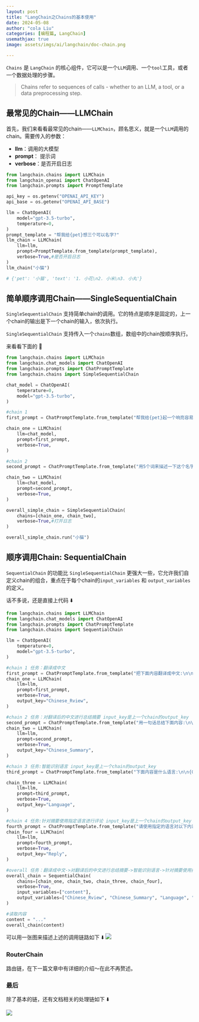 ```yaml
---
layout: post
title: "LangChain之Chains的基本使用"
date: 2024-05-08
author: "cola Liu"
categories: [编程篇, LangChain]
usemathjax: true
image: assets/imgs/ai/langchain/doc-chain.png

---
```



`Chains` 是 `LangChain` 的核心组件，它可以是一个`LLM`调用、一个`tool`工具，或者一个数据处理的步骤。

> Chains refer to sequences of calls - whether to an LLM, a tool, or a data preprocessing step.


## 最常见的Chain——LLMChain
首先，我们来看看最常见的chain——`LLMChain`，顾名思义，就是一个`LLM`调用的chain。需要传入的参数：

- **llm**：调用的大模型
- **prompt**： 提示词
- **verbose**：是否开启日志

```python
from langchain.chains import LLMChain
from langchain_openai import ChatOpenAI
from langchain.prompts import PromptTemplate

api_key = os.getenv("OPENAI_API_KEY")
api_base = os.getenv("OPENAI_API_BASE")

llm = ChatOpenAI(
    model="gpt-3.5-turbo",
    temperature=0,
)
prompt_template = "帮我给{pet}想三个可以名字?"
llm_chain = LLMChain(
    llm=llm,
    prompt=PromptTemplate.from_template(prompt_template),
    verbose=True,#是否开启日志
)
llm_chain("小猫")

# {'pet': '小猫', 'text': '1. 小花\n2. 小米\n3. 小丸'}
```

## 简单顺序调用Chain——SingleSequentialChain
`SingleSequentialChain` 支持简单chain的调用。它的特点是顺序是固定的，上一个chain的输出是下一个chain的输入，依次执行。

`SingleSequentialChain` 支持传入一个`chains`数组，数组中的chain按顺序执行。

来看看下面的 🌰
```python
from langchain.chains import LLMChain
from langchain.chat_models import ChatOpenAI
from langchain.prompts import ChatPromptTemplate
from langchain.chains import SimpleSequentialChain

chat_model = ChatOpenAI(
    temperature=0,
    model="gpt-3.5-turbo",
)

#chain 1
first_prompt = ChatPromptTemplate.from_template("帮我给{pet}起一个响亮容易记忆的名字?")

chain_one = LLMChain(
    llm=chat_model,
    prompt=first_prompt,
    verbose=True,
)

#chain 2
second_prompt = ChatPromptTemplate.from_template("用5个词来描述一下这个名字：{pet_name}")

chain_two = LLMChain(
    llm=chat_model,
    prompt=second_prompt,
    verbose=True,
)

overall_simple_chain = SimpleSequentialChain(
    chains=[chain_one, chain_two],
    verbose=True,#打开日志
)

overall_simple_chain.run("小猫")
```

## 顺序调用Chain: SequentialChain
`SequentialChain` 的功能比 `SingleSequentialChain` 更强大一些，它允许我们自定义chain的组合，重点在于每个chain的`input_variables` 和 `output_variables` 的定义。

话不多说，还是直接上代码 ⬇️
```python
from langchain.chains import LLMChain
from langchain.chat_models import ChatOpenAI
from langchain.prompts import ChatPromptTemplate
from langchain.chains import SequentialChain

llm = ChatOpenAI(
    temperature=0,
    model="gpt-3.5-turbo",
)

#chain 1 任务：翻译成中文
first_prompt = ChatPromptTemplate.from_template("把下面内容翻译成中文:\n\n{content}")
chain_one = LLMChain(
    llm=llm,
    prompt=first_prompt,
    verbose=True,
    output_key="Chinese_Rview",
)

#chain 2 任务：对翻译后的中文进行总结摘要 input_key是上一个chain的output_key
second_prompt = ChatPromptTemplate.from_template("用一句话总结下面内容:\n\n{Chinese_Rview}")
chain_two = LLMChain(
    llm=llm,
    prompt=second_prompt,
    verbose=True,
    output_key="Chinese_Summary",
)

#chain 3 任务:智能识别语言 input_key是上一个chain的output_key
third_prompt = ChatPromptTemplate.from_template("下面内容是什么语言:\n\n{Chinese_Summary}")

chain_three = LLMChain(
    llm=llm,
    prompt=third_prompt,
    verbose=True,
    output_key="Language",
)

#chain 4 任务:针对摘要使用指定语言进行评论 input_key是上一个chain的output_key   
fourth_prompt = ChatPromptTemplate.from_template("请使用指定的语言对以下内容进行回复:\n\n内容:{Chinese_Summary}\n\n语言:{Language}")
chain_four = LLMChain(
    llm=llm,
    prompt=fourth_prompt,
    verbose=True,
    output_key="Reply",
)

#overall 任务：翻译成中文->对翻译后的中文进行总结摘要->智能识别语言->针对摘要使用指定语言进行评论
overall_chain = SequentialChain(
    chains=[chain_one, chain_two, chain_three, chain_four],
    verbose=True,
    input_variables=["content"],
    output_variables=["Chinese_Rview", "Chinese_Summary", "Language", "Reply"],
)

#读取内容
content = "..."
overall_chain(content)
```
可以用一张图来描述上述的调用链路如下 ⬇️
<img src="/assets/imgs/ai/langchain/sequential-chain.png" />

### RouterChain
路由链，在下一篇文章中有详细的介绍～在此不再赘述。

### 最后
除了基本的链，还有文档相关的处理链如下 ⬇️

<img src="/assets/imgs/ai/langchain/doc-chain.png" />
